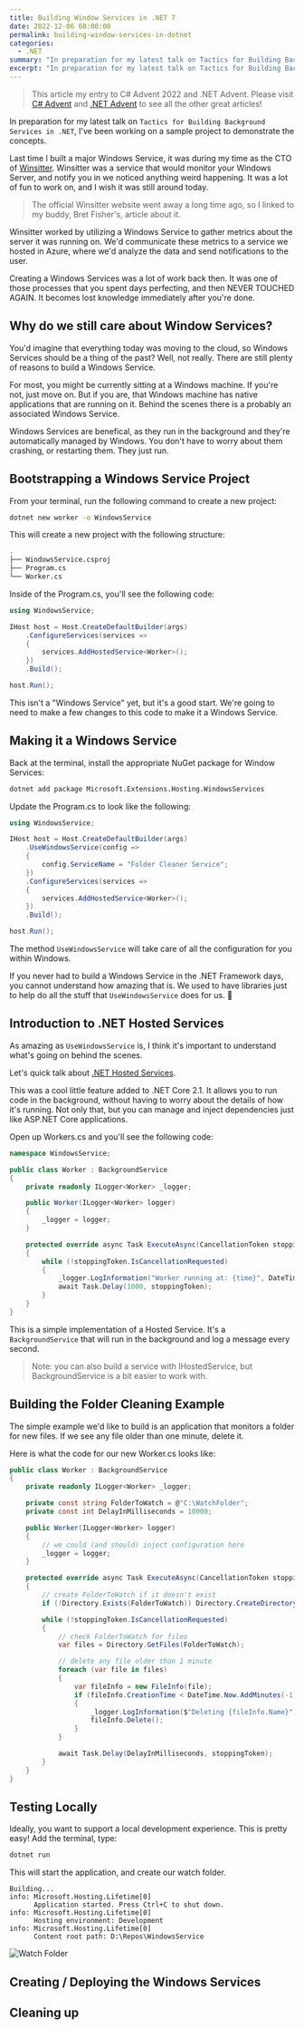 ```yaml
---
title: Building Window Services in .NET 7
date: 2022-12-06 08:00:00
permalink: building-window-services-in-dotnet
categories:
  - .NET
summary: "In preparation for my latest talk on Tactics for Building Background Services in .NET, I've been working on a sample project to demonstrate the concepts.  It's amazing how much easier it is to build Window Services today than it used to be!"
excerpt: "In preparation for my latest talk on Tactics for Building Background Services in .NET, I've been working on a sample project to demonstrate the concepts.  It's amazing how much easier it is to build Window Services today than it used to be!"
---
```


> This article my entry to C# Advent 2022 and .NET Advent.  Please visit [C# Advent](https://www.csadvent.christmas/) and [.NET Advent](https://dotnet.christmas) to see all the other great articles!

In preparation for my latest talk on `Tactics for Building Background Services in .NET`, I've been working on a sample project to demonstrate the concepts.

Last time I built a major Windows Service, it was during my time as the CTO of [Winsitter](https://www.bretfisher.com/winsitter/).  Winsitter was a service that would monitor your Windows Server, and notify you in we noticed anything weird happening.  It was a lot of fun to work on, and I wish it was still around today.

> The official Winsitter website went away a long time ago, so I linked to my buddy, Bret Fisher's, article about it.

Winsitter worked by utilizing a Windows Service to gather metrics about the server it was running on.  We'd communicate these metrics to a service we hosted in Azure, where we'd analyze the data and send notifications to the user.

Creating a Windows Services was a lot of work back then.  It was one of those processes that you spent days perfecting, and then NEVER TOUCHED AGAIN.  It becomes lost knowledge immediately after you're done.

## Why do we still care about Window Services?

You'd imagine that everything today was moving to the cloud, so Windows Services should be a thing of the past?  Well, not really.  There are still plenty of reasons to build a Windows Service.

For most, you might be currently sitting at a Windows machine.  If you're not, just move on.  But if you are, that Windows machine has native applications that are running on it.  Behind the scenes there is a probably an associated Windows Service.

Windows Services are benefical, as they run in the background and they're automatically managed by Windows.  You don't have to worry about them crashing, or restarting them.  They just run.

## Bootstrapping a Windows Service Project

From your terminal, run the following command to create a new project:

```bash
dotnet new worker -o WindowsService
```

This will create a new project with the following structure:

```bash
.
├── WindowsService.csproj
├── Program.cs
└── Worker.cs
```

Inside of the Program.cs, you'll see the following code:

```csharp
using WindowsService;

IHost host = Host.CreateDefaultBuilder(args)
    .ConfigureServices(services =>
    {
        services.AddHostedService<Worker>();
    })
    .Build();

host.Run();
```

This isn't a "Windows Service" yet, but it's a good start.  We're going to need to make a few changes to this code to make it a Windows Service.

## Making it a Windows Service
Back at the terminal, install the appropriate NuGet package for Window Services:

```bash
dotnet add package Microsoft.Extensions.Hosting.WindowsServices
```

Update the Program.cs to look like the following:

```csharp
using WindowsService;

IHost host = Host.CreateDefaultBuilder(args)
    .UseWindowsService(config =>
    {
        config.ServiceName = "Folder Cleaner Service";
    })
    .ConfigureServices(services =>
    {
        services.AddHostedService<Worker>();
    })
    .Build();

host.Run();
```

The method `UseWindowsService` will take care of all the configuration for you within Windows.

If you never had to build a Windows Service in the .NET Framework days, you cannot understand how amazing that is.  We used to have libraries just to help do all the stuff that `UseWindowsService` does for us.  🤯

## Introduction to .NET Hosted Services
As amazing as `UseWindowsService` is, I think it's important to understand what's going on behind the scenes.

Let's quick talk about [.NET Hosted Services](https://learn.microsoft.com/en-us/aspnet/core/fundamentals/host/hosted-services?WT.mc_id=DOP-MVP-4029061).  

This was a cool little feature added to .NET Core 2.1.  It allows you to run code in the background, without having to worry about the details of how it's running.  Not only that, but you can manage and inject dependencies just like ASP.NET Core applications.  

Open up Workers.cs and you'll see the following code:

```csharp
namespace WindowsService;

public class Worker : BackgroundService
{
    private readonly ILogger<Worker> _logger;

    public Worker(ILogger<Worker> logger)
    {
        _logger = logger;
    }

    protected override async Task ExecuteAsync(CancellationToken stoppingToken)
    {
        while (!stoppingToken.IsCancellationRequested)
        {
            _logger.LogInformation("Worker running at: {time}", DateTimeOffset.Now);
            await Task.Delay(1000, stoppingToken);
        }
    }
}
```

This is a simple implementation of a Hosted Service.  It's a `BackgroundService` that will run in the background and log a message every second.

> Note: you can also build a service with IHostedService, but BackgroundService is a bit easier to work with.

## Building the Folder Cleaning Example
The simple example we'd like to build is an application that monitors a folder for new files.  If we see any file older than one minute, delete it.

Here is what the code for our new Worker.cs looks like:

```csharp
public class Worker : BackgroundService
{
    private readonly ILogger<Worker> _logger;

    private const string FolderToWatch = @"C:\WatchFolder";
    private const int DelayInMilliseconds = 10000;

    public Worker(ILogger<Worker> logger)
    {
        // we could (and should) inject configuration here
        _logger = logger;
    }

    protected override async Task ExecuteAsync(CancellationToken stoppingToken)
    {
        // create FolderToWatch if it doesn't exist
        if (!Directory.Exists(FolderToWatch)) Directory.CreateDirectory(FolderToWatch);

        while (!stoppingToken.IsCancellationRequested)
        {
            // check FolderToWatch for files
            var files = Directory.GetFiles(FolderToWatch);

            // delete any file older than 1 minute
            foreach (var file in files)
            {
                var fileInfo = new FileInfo(file);
                if (fileInfo.CreationTime < DateTime.Now.AddMinutes(-1))
                {
                    _logger.LogInformation($"Deleting {fileInfo.Name}");
                    fileInfo.Delete();
                }
            }

            await Task.Delay(DelayInMilliseconds, stoppingToken);
        }
    }
}
```

## Testing Locally
Ideally, you want to support a local development experience.  This is pretty easy!  Add the terminal, type:

```bash
dotnet run
```

This will start the application, and create our watch folder.

```
Building...
info: Microsoft.Hosting.Lifetime[0]
      Application started. Press Ctrl+C to shut down.
info: Microsoft.Hosting.Lifetime[0]
      Hosting environment: Development
info: Microsoft.Hosting.Lifetime[0]
      Content root path: D:\Repos\WindowsService
```

![Watch Folder](images/windowservices-watchfolder.png)

## Creating / Deploying the Windows Services

## Cleaning up


